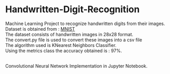 # Handwritten-Digit-Recognition

Machine Learning Project to recognize handwritten digits from their images.<br />
Dataset is obtained from : [MNIST](http://yann.lecun.com/exdb/mnist/)<br />
The dataset consists of handwritten images in 28x28 format.<br />
The convert.py file is used to convert these images into a csv file<br />
The algorithm used is KNearest Neighbors Classifier.<br />
Using the metrics class the accuracy obtained is  :  97%.<br /><br />

Convolutional Neural Network Implementation in Jupyter Notebook.<br />

